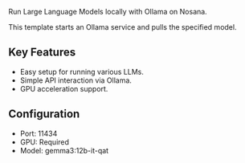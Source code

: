 Run Large Language Models locally with Ollama on Nosana.

This template starts an Ollama service and pulls the specified model.

## Key Features
- Easy setup for running various LLMs.
- Simple API interaction via Ollama.
- GPU acceleration support.

## Configuration
- Port: 11434
- GPU: Required
- Model: gemma3:12b-it-qat 